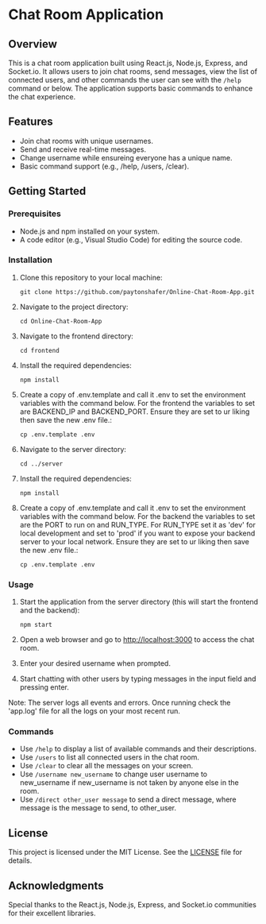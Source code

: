 # Chat Room Application

## Overview
This is a chat room application built using React.js, Node.js, Express, and Socket.io. It allows users to join chat rooms, send messages, view the list of connected users, and other commands the user can see with the `/help` command or below. The application supports basic commands to enhance the chat experience.

## Features
- Join chat rooms with unique usernames.
- Send and receive real-time messages.
- Change username while ensureing everyone has a unique name.
- Basic command support (e.g., /help, /users, /clear).

## Getting Started

### Prerequisites
- Node.js and npm installed on your system.
- A code editor (e.g., Visual Studio Code) for editing the source code.

### Installation
1. Clone this repository to your local machine:

   ```
   git clone https://github.com/paytonshafer/Online-Chat-Room-App.git
   ```

2. Navigate to the project directory:

   ```
   cd Online-Chat-Room-App
   ```

3. Navigate to the frontend directory:

   ```
   cd frontend
   ```

4. Install the required dependencies:

   ```
   npm install
   ```

5. Create a copy of .env.template and call it .env to set the environment variables with the command below. For the frontend the variables to set are BACKEND_IP and BACKEND_PORT. Ensure they are set to ur liking then save the new .env file.:

   ```
   cp .env.template .env
   ```

6. Navigate to the server directory:

   ```
   cd ../server
   ```

6. Install the required dependencies:

   ```
   npm install
   ```

8. Create a copy of .env.template and call it .env to set the environment variables with the command below. For the backend the variables to set are the PORT to run on and RUN_TYPE. For RUN_TYPE set it as 'dev' for local development and set to 'prod' if you want to expose your backend server to your local network. Ensure they are set to ur liking then save the new .env file.:

   ```
   cp .env.template .env
   ```

### Usage

1. Start the application from the server directory (this will start the frontend and the backend):

   ```
   npm start
   ```

2. Open a web browser and go to [http://localhost:3000](http://localhost:3000) to access the chat room.

3. Enter your desired username when prompted.

4. Start chatting with other users by typing messages in the input field and pressing enter.

Note: The server logs all events and errors. Once running check the 'app.log' file for all the logs on your most recent run.

### Commands
- Use `/help` to display a list of available commands and their descriptions.
- Use `/users` to list all connected users in the chat room.
- Use `/clear` to clear all the messages on your screen.
- Use `/username new_username` to change user username to new_username if new_username is not taken by anyone else in the room.
- Use `/direct other_user message` to send a direct message, where message is the message to send, to other_user.

## License
This project is licensed under the MIT License. See the [LICENSE](LICENSE) file for details.

## Acknowledgments
Special thanks to the React.js, Node.js, Express, and Socket.io communities for their excellent libraries.